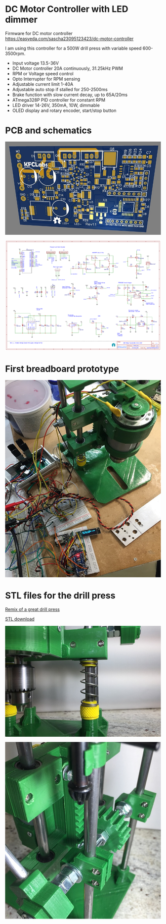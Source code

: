 # DC Motor Controller with LED dimmer

Firmware for DC motor controller https://easyeda.com/sascha23095123423/dc-motor-controller

I am using this controller for a 500W drill press with variable speed 600-3500rpm.

* Input voltage 13.5-36V
* DC Motor controller 20A continuously, 31.25kHz PWM
* RPM or Voltage speed control
* Opto Interrupter for RPM sensing
* Adjustable current limit 1-40A
* Adjustable auto stop if stalled for 250-2500ms
* Brake function with slow current decay, up to 65A/20ms
* ATmega328P PID controller for constant RPM
* LED driver 14-26V, 350mA, 10W, dimmable
* OLED display and rotary encoder, start/stop button

# PCB and schematics

![PCB](https://github.com/sascha432/motor_controller/blob/master/docs/images/PCB.jpg)

[![Schematics](https://github.com/sascha432/motor_controller/blob/master/docs/images/schematics_tn.png)](https://raw.githubusercontent.com/sascha432/motor_controller/master/docs/images/schematics.png)

# First breadboard prototype

[![Prototype](https://github.com/sascha432/motor_controller/blob/master/docs/images/prototype_tn.jpg)](https://raw.githubusercontent.com/sascha432/motor_controller/master/docs/images/prototype.jpg)

# STL files for the drill press

[Remix of a great drill press](https://www.thingiverse.com/thing:3693804)

[STL download](https://raw.githubusercontent.com/sascha432/motor_controller/master/stl/drill_press_stl.zip)

[![Drill press 1](https://github.com/sascha432/motor_controller/blob/master/docs/images/dill_press_1_tn.jpg)](https://raw.githubusercontent.com/sascha432/motor_controller/master/docs/images/dill_press_1.jpg)

[![Drill press 2](https://github.com/sascha432/motor_controller/blob/master/docs/images/dill_press_2_tn.jpg)](https://raw.githubusercontent.com/sascha432/motor_controller/master/docs/images/dill_press_2.jpg)
